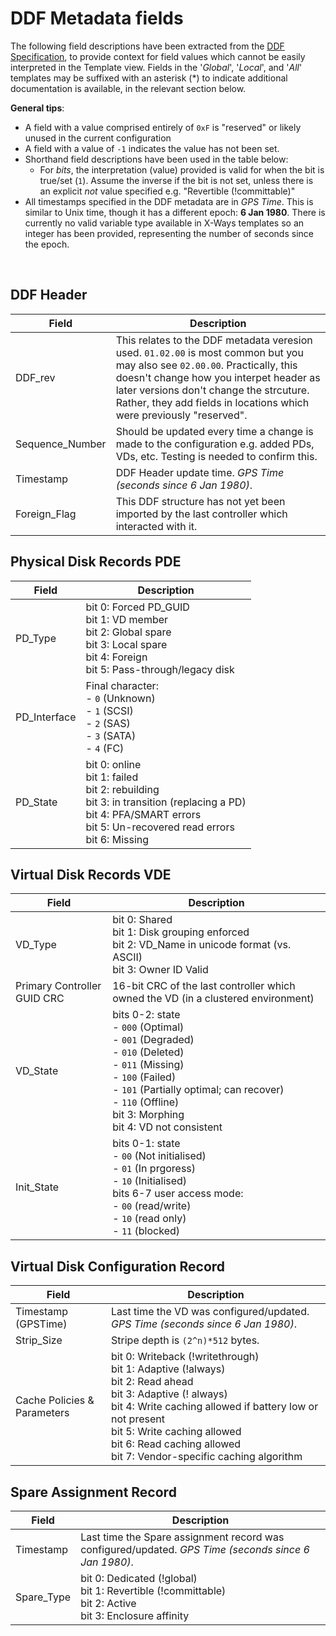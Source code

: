 # DDF Metadata fields
The following field descriptions have been extracted from the [DDF Specification](https://www.snia.org/tech_activities/standards/curr_standards/ddf), to provide context for field values which cannot be easily interpreted in the Template view.  Fields in the '_Global_', '_Local_', and '_All_' templates may be suffixed with an asterisk (*) to indicate additional documentation is available, in the relevant section below.


**General tips**:
- A field with a value comprised entirely of `0xF` is "reserved" or likely unused in the current configuration
- A field with a value of `-1` indicates the value has not been set.
- Shorthand field descriptions have been used in the table below:
  - For _bits_, the interpretation (value) provided is valid for when the bit is true/set (`1`). Assume the inverse if the bit is not set, unless there is an explicit _not_ value specified e.g. "Revertible (!committable)"
- All timestamps specified in the DDF metadata are in _GPS Time_. This is similar to Unix time, though it has a different epoch: **6 Jan 1980**.  There is currently no valid variable type available in X-Ways templates so an integer has been provided, representing the number of seconds since the epoch.

<br>

## DDF Header
| Field | Description |
| - | - |
| DDF_rev | This relates to the DDF metadata veresion used. `01.02.00` is most common but you may also see `02.00.00`.  Practically, this doesn't change how you interpet header as later versions don't change the strcuture.  Rather, they add fields in locations which were previously "reserved". |
| Sequence_Number | Should be updated every time a change is made to the configuration e.g. added PDs, VDs, etc.  Testing is needed to confirm this. |
| Timestamp | DDF Header update time. *GPS Time (seconds since 6 Jan 1980)*.
| Foreign_Flag | This DDF structure has not yet been imported by the last controller which interacted with it. |

## Physical Disk Records PDE 
| Field | Description |
| - | - |
| PD_Type | bit 0: Forced PD_GUID<br>bit 1: VD member<br>bit 2: Global spare<br> bit 3: Local spare<br>bit 4: Foreign<br>bit 5: Pass-through/legacy disk
| PD_Interface | Final character: <br> - `0` (Unknown) <br> - `1` (SCSI) <br> - `2` (SAS) <br> - `3` (SATA)<br> - `4` (FC)
| PD_State | bit 0: online<br>bit 1: failed<br>bit 2: rebuilding<br>bit 3: in transition (replacing a PD)<br>bit 4: PFA/SMART errors<br>bit 5: Un-recovered read errors<br>bit 6: Missing

## Virtual Disk Records VDE
| Field | Description |
| - | - |
| VD_Type | bit 0: Shared<br>bit 1: Disk grouping enforced<br>bit 2: VD_Name in unicode format (vs. ASCII)<br>bit 3: Owner ID Valid |
| Primary Controller GUID CRC | 16-bit CRC of the last controller which owned the VD (in a clustered environment) |
| VD_State | bits 0-2: state<br> - `000` (Optimal)<br> - `001` (Degraded)<br> - `010` (Deleted)<br> - `011` (Missing)<br> - `100` (Failed)<br> - `101` (Partially optimal; can recover)<br> - `110` (Offline)<br>bit 3: Morphing<br>bit 4: VD not consistent|
| Init_State | bits 0-1: state<br> - `00` (Not initialised)<br> - `01` (In prgoress)<br> - `10` (Initialised)<br>bits 6-7 user access mode:<br> - `00` (read/write)<br> - `10` (read only)<br> - `11` (blocked) |

## Virtual Disk Configuration Record
| Field | Description |
| - | - |
| Timestamp (GPSTime) | Last time the VD was configured/updated. *GPS Time (seconds since 6 Jan 1980)*. |
| Strip_Size | Stripe depth is `(2^n)*512` bytes. |
| Cache Policies & Parameters | bit 0: Writeback  (!writethrough)<br>bit 1: Adaptive (!always)<br>bit 2: Read ahead<br>bit 3: Adaptive (! always)<br>bit 4: Write caching allowed if battery low or not present<br>bit 5: Write caching allowed<br>bit 6: Read caching allowed<br>bit 7: Vendor-specific caching algorithm|

## Spare Assignment Record
| Field | Description |
| - | - |
| Timestamp | Last time the Spare assignment record was configured/updated. *GPS Time (seconds since 6 Jan 1980)*. |
| Spare_Type | bit 0: Dedicated (!global)<br>bit 1: Revertible (!committable)<br>bit 2: Active<br>bit 3: Enclosure affinity
